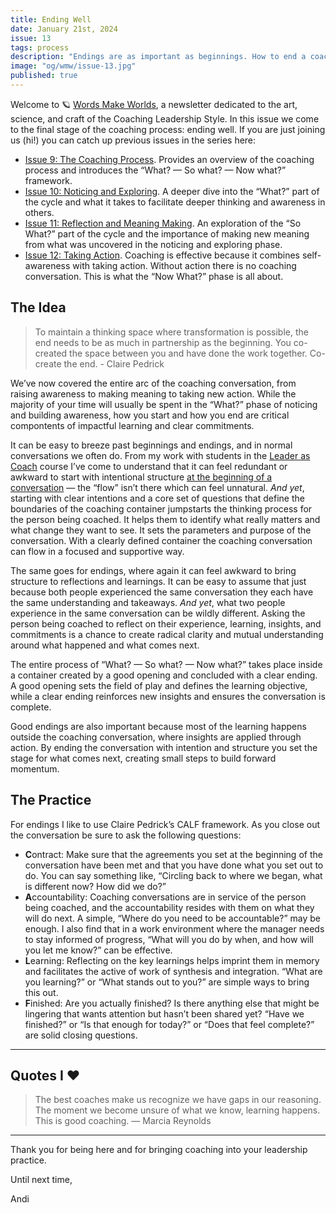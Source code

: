 ```yaml
---
title: Ending Well
date: January 21st, 2024
issue: 13
tags: process
description: "Endings are as important as beginnings. How to end a coaching conversation well."
image: "og/wmw/issue-13.jpg"
published: true
---
```


Welcome to 🪐 [Words Make Worlds](https://methodandmatter.com/words-make-worlds), a newsletter dedicated to the art, science, and craft of the Coaching Leadership Style. In this issue we come to the final stage of the coaching process: ending well.  If you are just joining us (hi!) you can catch up previous issues in the series here:

- [Issue 9: The Coaching Process](https://methodandmatter.com/words-make-worlds/009/). Provides an overview of the coaching process and introduces the “What? &mdash; So what? &mdash; Now what?” framework.
- [Issue 10: Noticing and Exploring](https://methodandmatter.com/words-make-worlds/010/). A deeper dive into the “What?” part of the cycle and what it takes to facilitate deeper thinking and awareness in others.
- [Issue 11: Reflection and Meaning Making](https://methodandmatter.com/words-make-worlds/011/). An exploration of the “So What?” part of the cycle and the importance of making new meaning from what was uncovered in the noticing and exploring phase.
- [Issue 12: Taking Action](https://methodandmatter.com/words-make-worlds/012/). Coaching is effective because it combines self-awareness with taking action. Without action there is no coaching conversation. This is what the “Now What?” phase is all about.

## The Idea
> To maintain a thinking space where transformation is possible, the end needs to be as much in partnership as the beginning. You co-created the space between you and have done the work together. Co-create the end. - Claire Pedrick

We’ve now covered the entire arc of the coaching conversation, from raising awareness to making meaning to taking new action. While the majority of your time will usually be spent in the “What?” phase of noticing and building awareness, how you start and how you end are critical compontents of impactful learning and clear commitments.  

It can be easy to breeze past beginnings and endings, and in normal conversations we often do. From my work with students in the [Leader as Coach](https://methodandmatter.com/leader-as-coach/) course I’ve come to understand that it can feel redundant or awkward to start with intentional structure [at the beginning of a conversation](https://methodandmatter.com/words-make-worlds/007/) &mdash; the “flow” isn’t there which can feel unnatural. _And yet_, starting with clear intentions and a core set of questions that define the boundaries of the coaching container jumpstarts the thinking process for the person being coached. It helps them to identify what really matters and what change they want to see. It sets the parameters and purpose of the conversation. With a clearly defined container the coaching conversation can flow in a focused and supportive way.

The same goes for endings, where again it can feel awkward to bring structure to reflections and learnings. It can be easy to assume that just because both people experienced the same conversation they each have the same understanding and takeaways. _And yet_, what two people experience in the same conversation can be wildly different. Asking the person being coached to reflect on their experience, learning, insights, and commitments is a chance to create radical clarity and mutual understanding around what happened and what comes next.

The entire process of “What? &mdash; So what? &mdash; Now what?” takes place inside a container created by a good opening and concluded with a clear ending. A good opening sets the field of play and defines the learning objective, while a clear ending reinforces new insights and ensures the conversation is complete.

Good endings are also important because most of the learning happens outside the coaching conversation, where insights are applied through action. By ending the conversation with intention and structure you set the stage for what comes next, creating small steps to build forward momentum.

## The Practice
For endings I like to use Claire Pedrick’s CALF framework. As you close out the conversation be sure to ask the following questions:

- **C**ontract: Make sure that the agreements you set at the beginning of the conversation have been met and that you have done what you set out to do. You can say something like, “Circling back to where we began, what is different now? How did we do?”
- **A**ccountability: Coaching conversations are in service of the person being coached, and the accountability resides with them on what they will do next.  A simple, “Where do you need to be accountable?” may be enough. I also find that in a work environment where the manager needs to stay informed of progress, “What will you do by when, and how will you let me know?” can be effective.
- **L**earning: Reflecting on the key learnings helps imprint them in memory and facilitates the active of work of synthesis and integration. “What are you learning?” or “What stands out to you?” are simple ways to bring this out.
- **F**inished: Are you actually finished? Is there anything else that might be lingering that wants attention but hasn’t been shared yet? “Have we finished?” or “Is that enough for today?” or “Does that feel complete?” are solid closing questions.

---

## Quotes I ❤️
> The best coaches make us recognize we have gaps in our reasoning. The moment we become unsure of what we know, learning happens. This is good coaching. &mdash; Marcia Reynolds

---

Thank you for being here and for bringing coaching into your leadership practice.

Until next time,

Andi
